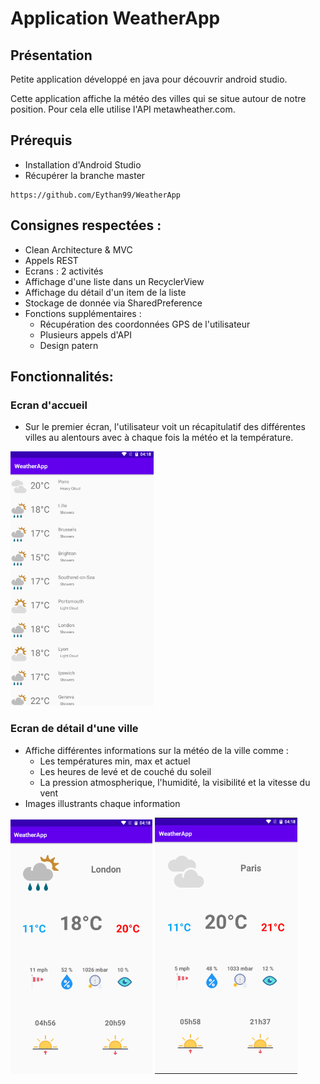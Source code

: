 # Application WeatherApp

## Présentation

Petite application développé en java pour découvrir android studio.

Cette application affiche la météo des villes qui se situe autour de notre position. Pour cela elle utilise l'API metawheather.com.

## Prérequis


- Installation d'Android Studio
- Récupérer la branche master<br/>


````
https://github.com/Eythan99/WeatherApp
````

## Consignes respectées : 

- Clean Architecture & MVC
- Appels REST
- Ecrans : 2 activités
- Affichage d'une liste dans un RecyclerView
- Affichage du détail d'un item de la liste
- Stockage de donnée via SharedPreference
- Fonctions supplémentaires :
	- Récupération des coordonnées GPS de l'utilisateur
  - Plusieurs appels d'API
  - Design patern


## Fonctionnalités: 

### Ecran d'accueil 

- Sur le premier écran, l'utilisateur voit un récapitulatif des différentes villes au alentours avec à chaque fois la météo et la température.

<img src="Image/accueil.png">

### Ecran de détail d'une ville

- Affiche différentes informations sur la météo de la ville comme :
  - Les températures min, max et actuel
  - Les heures de levé et de couché du soleil
  - La pression atmospherique, l'humidité, la visibilité et la vitesse du vent
- Images illustrants chaque information

<img src="image/detail1.png"> <img src="Image/detail2.png"> 
